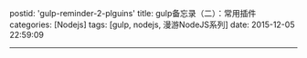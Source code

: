 postid: 'gulp-reminder-2-plguins'
title: gulp备忘录（二）：常用插件
categories: [Nodejs]
tags: [gulp, nodejs, 漫游NodeJS系列]
date: 2015-12-05 22:59:09

---

